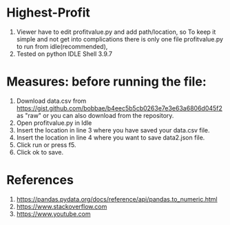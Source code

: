 # Highest-Profit
1. Viewer have to edit profitvalue.py and add path/location, so To keep it simple and not get into   complications there is only one file profitvalue.py to run from idle(recommended),
3. Tested on python IDLE Shell 3.9.7
# Measures: before running the file:
1. Download data.csv from https://gist.github.com/bobbae/b4eec5b5cb0263e7e3e63a6806d045f2 as "raw" or you can also download from the repository.
2. Open profitvalue.py in Idle
3. Insert the location in line 3 where you have saved your data.csv file.
4. Insert the location in line 4 where you want to save data2.json file.
5. Click run or press f5.
6. Click ok to save.
# References
1. https://pandas.pydata.org/docs/reference/api/pandas.to_numeric.html
2. https://www.stackoverflow.com
3. https://www.youtube.com
